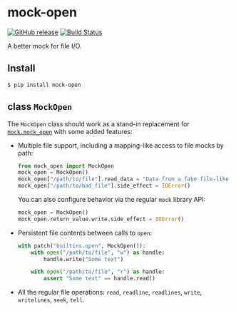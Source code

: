 mock-open
=========

[![GitHub release](https://img.shields.io/github/release/nivbend/mock-open.svg)](https://github.com/nivbend/mock-open/releases/latest) [![Build Status](https://travis-ci.org/nivbend/mock-open.svg?branch=master)](https://travis-ci.org/nivbend/mock-open)

A better mock for file I/O.

Install
-------

```
$ pip install mock-open
```

class `MockOpen`
--------------

The `MockOpen` class should work as a stand-in replacement for [`mock.mock_open`](http://docs.python.org/3/library/unittest.mock.html#mock-open) with some
added features:
* Multiple file support, including a mapping-like access to file mocks by path:

  ```python
  from mock_open import MockOpen
  mock_open = MockOpen()
  mock_open["/path/to/file"].read_data = "Data from a fake file-like object"
  mock_open["/path/to/bad_file"].side_effect = IOError()
  ```

  You can also configure behavior via the regular `mock` library API:

  ```python
  mock_open = MockOpen()
  mock_open.return_value.write.side_effect = IOError()
  ```

* Persistent file contents between calls to `open`:

  ```python
  with patch("builtins.open", MockOpen()):
      with open("/path/to/file", "w") as handle:
          handle.write("Some text")

      with open("/path/to/file", "r") as handle:
          assert "Some text" == handle.read()
  ```

* All the regular file operations: `read`, `readline`, `readlines`, `write`, `writelines`, `seek`, `tell`.
